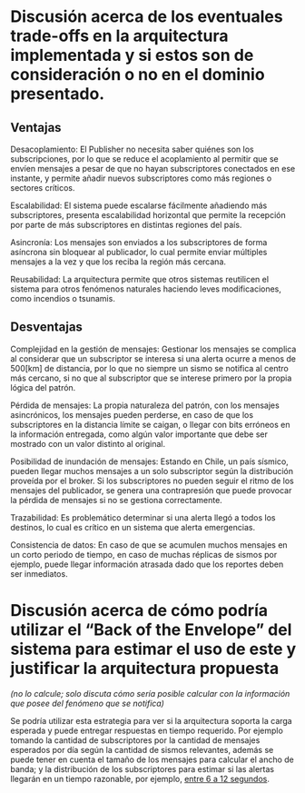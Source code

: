 # Discusión acerca de los eventuales trade-offs en la arquitectura implementada y si estos son de consideración o no en el dominio presentado.

## Ventajas

Desacoplamiento: El Publisher no necesita saber quiénes son los subscripciones, por lo que se reduce el acoplamiento al permitir que se envíen mensajes a pesar de que no hayan subscriptores conectados en ese instante, y permite añadir nuevos subscriptores como más regiones o sectores críticos.

Escalabilidad: El sistema puede escalarse fácilmente añadiendo más subscriptores, presenta escalabilidad horizontal que permite la recepción por parte de más subscriptores en distintas regiones del país.

Asincronía: Los mensajes son enviados a los subscriptores de forma asíncrona sin bloquear al publicador, lo cual permite enviar múltiples mensajes a la vez y que los reciba la región más cercana.

Reusabilidad: La arquitectura permite que otros sistemas reutilicen el sistema para otros fenómenos naturales haciendo leves modificaciones, como incendios o tsunamis.

## Desventajas

Complejidad en la gestión de mensajes: Gestionar los mensajes se complica al considerar que un subscriptor se interesa si una alerta ocurre a menos de 500\[km\] de distancia, por lo que no siempre un sismo se notifica al centro más cercano, si no que al subscriptor que se interese primero por la propia lógica del patrón.

Pérdida de mensajes: La propia naturaleza del patrón, con los mensajes asincrónicos, los mensajes pueden perderse, en caso de que los subscriptores en la distancia límite se caigan, o llegar con bits erróneos en la información entregada, como algún valor importante que debe ser mostrado con un valor distinto al original. 

Posibilidad de inundación de mensajes: Estando en Chile, un país sísmico, pueden llegar muchos mensajes a un solo subscriptor según la distribución proveída por el broker. Si los subscriptores no pueden seguir el ritmo de los mensajes del publicador, se genera una contrapresión que puede provocar la pérdida de mensajes si no se gestiona correctamente.

Trazabilidad: Es problemático determinar si una alerta llegó a todos los destinos, lo cual es crítico en un sistema que alerta emergencias.

Consistencia de datos: En caso de que se acumulen muchos mensajes en un corto periodo de tiempo, en caso de muchas réplicas de sismos por ejemplo, puede llegar información atrasada dado que los reportes deben ser inmediatos.

# Discusión acerca de cómo podría utilizar el “Back of the Envelope” del sistema para estimar el uso de este y justificar la arquitectura propuesta
*(no lo calcule; solo discuta cómo sería posible calcular con la información que posee del fenómeno que se notifica)*
 
Se podría utilizar esta estrategia para ver si la arquitectura soporta la carga esperada y puede entregar respuestas en tiempo requerido. Por ejemplo tomando la cantidad de subscriptores por la cantidad de mensajes esperados por día según la cantidad de sismos relevantes, además se puede tener en cuenta el tamaño de los mensajes para calcular el ancho de banda; y la distribución de los subscriptores para estimar si las alertas llegarán en un tiempo razonable, por ejemplo, [entre 6 a 12 segundos](https://www.usgs.gov/data/data-release-latency-testing-wireless-emergency-alerts-intended-shakealert-earthquake-early).

